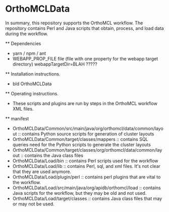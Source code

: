 # OrthoMCLData

In summary, this repository supports the OrthoMCL workflow. The repository contains Perl and Java scripts that obtain, process, and load data during the workflow.

** Dependencies

   + yarn / npm / ant
   + WEBAPP_PROP_FILE file (file with one property for the webapp target directory)
      webappTargetDir=BLAH ?????

** Installation instructions.

   + bld OrthoMCLData

** Operating instructions.

   + These scripts and plugins are run by steps in the OrthoMCL workflow XML files.

** manifest

   + OrthoMCLData/Common/src/main/java/org/orthomcl/data/common/layout :: contains Python source scripts for generation of cluster layouts
   + OrthoMCLData/Common/target/classes/mappers :: contains SQL queries need for the Python scripts to generate the cluster layouts
   + OrthoMCLData/Common/target/classes/org/orthomcl/data/common/layout :: contains the Java class files
   + OrthoMCLData/Load/bin :: contains Perl scripts used for the workflow
   + OrthoMCLData/Load/lib :: contains Perl, sql, and xml files. It's not clear that they are used anymore.
   + OrthoMCLData/Load/plugin/perl :: contains perl plugins that are vital to the workflow.
   + OrthoMCLData/Load/src/main/java/org/apidb/orthomcl/load :: contains Java scripts for the workflow, but they may be old and not used.
   + OrthoMCLData/Load/target/classes :: contains Java class files that may or may not be used.
   
   
   
